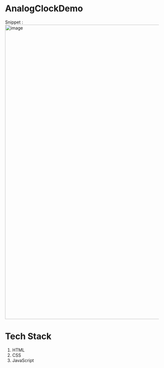 # AnalogClockDemo

Snippet : 
<img width="960" alt="image" src="https://github.com/Grvs2000/AnalogClockDemo/assets/99816402/d96df1c5-b37e-4024-8911-8fedd03abc51">


# Tech Stack
1. HTML
2. CSS
3. JavaScript
